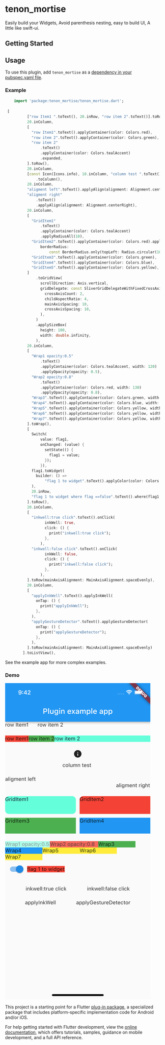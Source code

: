 # tenon_mortise

Easily build your Widgets, Avoid parenthesis nesting, easy to build UI, A little like swift-ui.

## Getting Started

## Usage

To use this plugin, add `tenon_mortise` as
a [dependency in your pubspec.yaml file](https://flutter.dev/platform-plugins/).

### Example

<?code-excerpt "basic.dart (basic-example)"?>

``` dart
    import 'package:tenon_mortise/tenon_mortise.dart';

 [
          ["row Item1 ".toText(), 20.inRow, "row item 2".toText()].toRow(),
          20.inColumn,
          [
            "row Item1".toText().applyContainer(color: Colors.red),
            "row item 2".toText().applyContainer(color: Colors.green),
            "row item 2"
                .toText()
                .applyContainer(color: Colors.tealAccent)
                .expanded,
          ].toRow(),
          20.inColumn,
          [const Icon(Icons.info), 10.inColumn, "column test ".toText()]
              .toColumn(),
          20.inColumn,
          "aligment left".toText().applyAlign(alignment: Alignment.centerLeft),
          "aligment right"
              .toText()
              .applyAlign(alignment: Alignment.centerRight),
          20.inColumn,
          [
            "GridItem1"
                .toText()
                .applyContainer(color: Colors.tealAccent)
                .applyRadiusAll(10),
            "GridItem2".toText().applyContainer(color: Colors.red).applyRadius(
                borderRadius:
                    const BorderRadius.only(topLeft: Radius.circular(10))),
            "GridItem3".toText().applyContainer(color: Colors.green),
            "GridItem4".toText().applyContainer(color: Colors.blue),
            "GridItem5".toText().applyContainer(color: Colors.yellow),
          ]
              .toGridView(
                scrollDirection: Axis.vertical,
                gridDelegate: const SliverGridDelegateWithFixedCrossAxisCount(
                  crossAxisCount: 2,
                  childAspectRatio: 4,
                  mainAxisSpacing: 10,
                  crossAxisSpacing: 10,
                ),
              )
              .applySizeBox(
                height: 100,
                width: double.infinity,
              ),
          20.inColumn,
          [
            "Wrap1 opacity:0.5"
                .toText()
                .applyContainer(color: Colors.tealAccent, width: 120)
                .applyOpacity(opacity: 0.5),
            "Wrap2 opacity:0.8"
                .toText()
                .applyContainer(color: Colors.red, width: 130)
                .applyOpacity(opacity: 0.8),
            "Wrap3".toText().applyContainer(color: Colors.green, width: 100),
            "Wrap4".toText().applyContainer(color: Colors.blue, width: 100),
            "Wrap5".toText().applyContainer(color: Colors.yellow, width: 100),
            "Wrap6".toText().applyContainer(color: Colors.yellow, width: 100),
            "Wrap7".toText().applyContainer(color: Colors.yellow, width: 100),
          ].toWrap(),
          [
            Switch(
                value: flag1,
                onChanged: (value) {
                  setState(() {
                    flag1 = value;
                  });
                }),
            flag1.toWidget(
              builder: () =>
                  "flag 1 to widget".toText().applyColor(color: Colors.red),
            ),
            20.inRow,
            "flag 1 to widget where flag ==false".toText().where(flag1 == false)
          ].toRow(),
          20.inColumn,
          [
            "inkwell:true click".toText().onClick(
                  inkWell: true,
                  click: () {
                    print("inkwell:true click");
                  },
                ),
            "inkwell:false click".toText().onClick(
                  inkWell: false,
                  click: () {
                    print("inkwell:false click");
                  },
                ),
          ].toRow(mainAxisAlignment: MainAxisAlignment.spaceEvenly),
          20.inColumn,
          [
            "applyInkWell".toText().applyInkWell(
              onTap: () {
                print("applyInkWell");
              },
            ),
            "applyGestureDetector".toText().applyGestureDetector(
              onTap: () {
                print("applyGestureDetector");
              },
            ),
          ].toRow(mainAxisAlignment: MainAxisAlignment.spaceEvenly)
        ].toListView(),
```

See the example app for more complex examples.

### Demo

![](demo.png)

This project is a starting point for a Flutter
[plug-in package](https://flutter.dev/developing-packages/), a specialized package that includes
platform-specific implementation code for Android and/or iOS.

For help getting started with Flutter development, view the
[online documentation](https://flutter.dev/docs), which offers tutorials, samples, guidance on
mobile development, and a full API reference.

